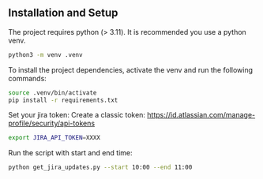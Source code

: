 ## Installation and Setup
The project requires python (> 3.11). It is recommended you use a python venv.
```bash
python3 -m venv .venv
```

To install the project dependencies, activate the venv and run the following commands:
```bash
source .venv/bin/activate
pip install -r requirements.txt
```

Set your jira token:
Create a classic token: https://id.atlassian.com/manage-profile/security/api-tokens
```bash
export JIRA_API_TOKEN=XXXX
```

Run the script with start and end time:
```bash
python get_jira_updates.py --start 10:00 --end 11:00
```
